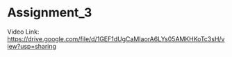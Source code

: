 # Assignment_3

Video Link:
https://drive.google.com/file/d/1GEF1dUgCaMIaorA6LYs05AMKHKoTc3sH/view?usp=sharing

